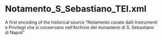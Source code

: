 # Notamento_S_Sebastiano_TEI.xml
A first encoding of the historical source “Notamento cavato dalli Instrumenti e Privilegii che si conservano nell'Archivio del monasterio di S. Sebastiano di Napoli"
